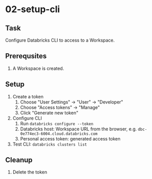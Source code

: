 # 02-setup-cli

## Task
Configure Databricks CLI to access to a Workspace.

## Prerequsites
1. A Workspace is created.

## Setup
1. Create a token
	1. Choose "User Settings" -> "User" -> "Developer"
	2. Choose "Access tokens" -> "Manage"
	3. Click "Generate new token"
2. Configure CLI
	1. Run `databricks configure --token`
	2. Databricks host: Workspace URL from the browser, e.g. `dbc-0e774ec3-6004.cloud.databricks.com`
	3. Personal access token: generated access token
3. Test CLI: `databricks clusters list`

## Cleanup
1. Delete the token

